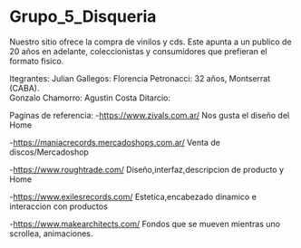 # Grupo_5_Disqueria

Nuestro sitio ofrece la compra de vinilos y cds. Este apunta a un publico de 20 años en adelante, coleccionistas y consumidores que prefieran el formato fisico.

Itegrantes: Julian Gallegos: 
Florencia Petronacci: 32 años, Montserrat (CABA).  
Gonzalo Chamorro:
Agustin Costa Ditarcio:


Paginas de referencia:
-https://www.zivals.com.ar/ Nos gusta el diseño del Home

-https://maniacrecords.mercadoshops.com.ar/ Venta de discos/Mercadoshop

-https://www.roughtrade.com/ Diseño,interfaz,descripcion de producto y Home

-https://www.exilesrecords.com/ Estetica,encabezado dinamico e interaccion con productos 

-https://www.makearchitects.com/ Fondos que se mueven mientras uno scrollea, animaciones.
